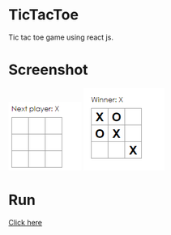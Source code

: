 # TicTacToe
Tic tac toe game using react js.

# Screenshot
<img src='images/01.png'>
<img src='images/02.png'>

# Run
[Click here](https://farizma-tictactoe.netlify.app)